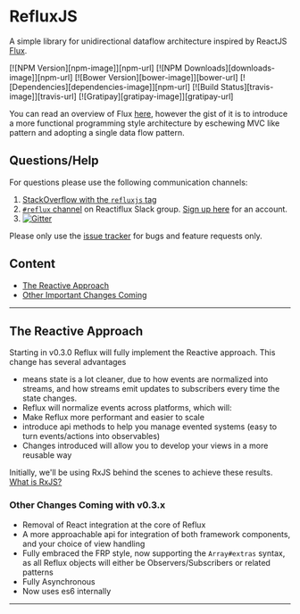 # RefluxJS

A simple library for unidirectional dataflow architecture inspired by ReactJS [Flux](http://facebook.github.io/react/blog/2014/05/06/flux.html).

[![NPM Version][npm-image]][npm-url]
[![NPM Downloads][downloads-image]][npm-url]
[![Bower Version][bower-image]][bower-url]
[![Dependencies][dependencies-image]][npm-url]
[![Build Status][travis-image]][travis-url]
[![Gratipay][gratipay-image]][gratipay-url]

You can read an overview of Flux [here](http://facebook.github.io/react/docs/flux-overview.html), however the gist of it is to introduce a more functional programming style architecture by eschewing MVC like pattern and adopting a single data flow pattern.

## Questions/Help

For questions please use the following communication channels:

1. [StackOverflow with the `refluxjs` tag](http://stackoverflow.com/questions/tagged/refluxjs)
2. [`#reflux` channel](https://reactiflux.slack.com/messages/reflux/) on Reactiflux Slack group. [Sign up here](http://reactiflux.com/) for an account.
3. [![Gitter](https://badges.gitter.im/Join%20Chat.svg)](https://gitter.im/spoike/refluxjs?utm_source=badge&utm_medium=badge&utm_campaign=pr-badge)

Please only use the [issue tracker](https://github.com/spoike/refluxjs/issues) for bugs and feature requests only.

## Content

- [The Reactive Approach](#the-reactive-approach)
 - [Other Important Changes Coming](#other-changes)

*** 

## The Reactive Approach 

Starting in v0.3.0 Reflux will fully implement the Reactive approach. This change has several advantages

- means state is a lot cleaner, due to how events are normalized into streams, and how streams emit updates to subscribers every time the state changes.
- Reflux will normalize events across platforms, which will:
 - Make Reflux more performant and easier to scale
 - introduce api methods to help you manage evented systems (easy to turn events/actions into observables)
- Changes introduced will allow you to develop your views in a more reusable way

Initially, we'll be using RxJS behind the scenes to achieve these results. [What is RxJS?][what-is-RxJS]

### Other Changes Coming with v0.3.x

- Removal of React integration at the core of Reflux
- A more approachable api for integration of both framework components, and your choice of view handling
- Fully embraced the FRP style, now supporting the `Array#extras` syntax, as all Reflux objects will either be Observers/Subscribers or related patterns
 - Fully Asynchronous
- Now uses es6 internally

***

[//]: Links
[what-is-RxJS]:  https://github.com/Reactive-Extensions/RxJS/blob/master/doc/gettingstarted/what.md 
